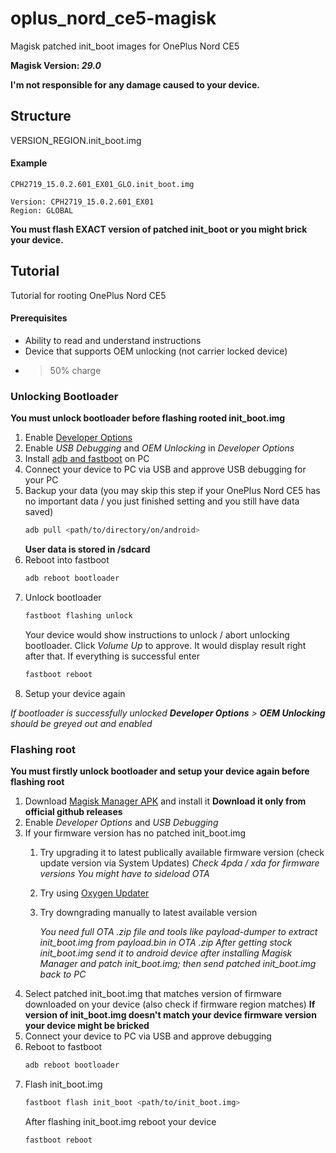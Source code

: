 # oplus_nord_ce5-magisk
Magisk patched init_boot images for OnePlus Nord CE5 

**Magisk Version: *29.0***

**I'm not responsible for any damage caused to your device.**

## Structure
VERSION_REGION.init_boot.img

#### Example
```
CPH2719_15.0.2.601_EX01_GLO.init_boot.img

Version: CPH2719_15.0.2.601_EX01
Region: GLOBAL
```

**You must flash EXACT version of patched init_boot or you might brick your device.**

## Tutorial
Tutorial for rooting OnePlus Nord CE5

#### Prerequisites
* Ability to read and understand instructions
* Device that supports OEM unlocking (not carrier locked device)
* >50% charge

### Unlocking Bootloader
**You must unlock bootloader before flashing rooted init_boot.img**

1. Enable [Developer Options](https://developer.android.com/studio/debug/dev-options#enable)
2. Enable *USB Debugging* and *OEM Unlocking* in *Developer Options*
3. Install [adb and fastboot](https://developer.android.com/tools/adb) on PC
4. Connect your device to PC via USB and approve USB debugging for your PC
5. Backup your data (you may skip this step if your OnePlus Nord CE5 has no important data / you just finished setting and you still have data saved)
   ```bash
   adb pull <path/to/directory/on/android>
   ```
   **User data is stored in /sdcard**
6. Reboot into fastboot
   ```bash
   adb reboot bootloader
   ```
7. Unlock bootloader
   ```bash
   fastboot flashing unlock
   ```
   Your device would show instructions to unlock / abort unlocking bootloader. Click *Volume Up* to approve. It would display result right after that. If everything is successful enter
   ```bash
   fastboot reboot
   ```
8. Setup your device again

*If bootloader is successfully unlocked **Developer Options** > **OEM Unlocking** should be greyed out and enabled*

### Flashing root
**You must firstly unlock bootloader and setup your device again before flashing root**

1. Download [Magisk Manager APK](https://github.com/topjohnwu/Magisk) and install it
   **Download it only from official github releases**
2. Enable *Developer Options* and *USB Debugging*
3. If your firmware version has no patched init_boot.img
    1. Try upgrading it to latest publically available firmware version (check update version via System Updates)
       *Check 4pda / xda for firmware versions*
       *You might have to sideload OTA*
    3. Try using [Oxygen Updater](https://play.google.com/store/apps/details?id=com.arjanvlek.oxygenupdater)
    4. Try downgrading manually to latest available version
  
       *You need full OTA .zip file and tools like payload-dumper to extract init_boot.img from payload.bin in OTA .zip*
       *After getting stock init_boot.img send it to android device after installing Magisk Manager and patch init_boot.img; then send patched init_boot.img back to PC*
4. Select patched init_boot.img that matches version of firmware downloaded on your device (also check if firmware region matches)
   **If version of init_boot.img doesn't match your device firmware version your device might be bricked**
5. Connect your device to PC via USB and approve debugging
6. Reboot to fastboot
   ```bash
   adb reboot bootloader
   ```
7. Flash init_boot.img
   ```bash
   fastboot flash init_boot <path/to/init_boot.img>
   ```
    After flashing init_boot.img reboot your device
   ```bash
   fastboot reboot
   ```
